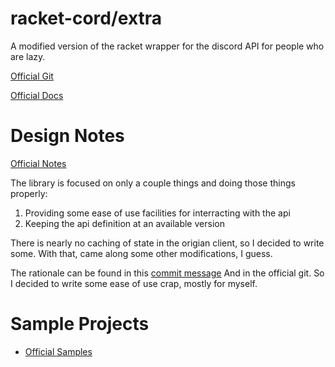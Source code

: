# racket-cord/extra

A modified version of the racket wrapper for the discord API for people who are lazy.

[Official Git](https://github.com/simmsb/racket-cord)

[Official Docs](https://docs.racket-lang.org/racket-cord/index.html)

# Design Notes
[Official Notes](https://github.com/simmsb/racket-cord#design-notes)

The library is focused on only a couple things and doing those things properly:
1. Providing some ease of use facilities for interracting with the api
2. Keeping the api definition at an available version

There is nearly no caching of state in the origian client, so I decided to write some. 
With that, came along some other modifications, I guess.

The rationale can be found in this [commit message](https://github.com/simmsb/racket-cord/commit/64b8f1de97fccb01487571362e2b4bac749c3691)
And in the official git. So I decided to write some ease of use crap, mostly for myself.

# Sample Projects

* [Official Samples](https://github.com/simmsb/racket-cord#sample-projects)
